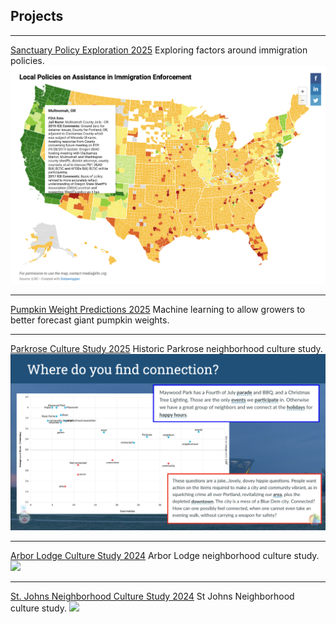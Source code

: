 ## Projects

---

[Sanctuary Policy Exploration 2025](pages/sanctuary_policies.md)
Exploring factors around immigration policies.
<img src="images/SanctuaryPlaceholder.png?raw=true"/>

---

[Pumpkin Weight Predictions 2025](/pdf/Pumpkins.pdf)
Machine learning to allow growers to better forecast giant pumpkin weights.

---

[Parkrose Culture Study 2025](/pdf/Parkrose_2025_Deck.pdf)
Historic Parkrose neighborhood culture study. 
<img src="images/parkrose_thumb.png?raw=true"/>

---
[Arbor Lodge Culture Study 2024](/pdf/ALNA.pdf)
Arbor Lodge neighborhood culture study. 
<img src="images/ALNA_thumb.png?raw=true"/>

---
[St. Johns Neighborhood Culture Study 2024](/pdf/SJNA_2024_April.pdf)
St Johns Neighborhood culture study. 
<img src="images/SJNA_thumb.png?raw=true"/>

